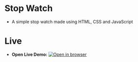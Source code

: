 # Stop Watch
- A simple stop watch made using HTML, CSS and JavaScript
 
# Live
 - **Open Live Demo:** [![Open in browser](https://img.shields.io/badge/Open_in_browser-online_at_https_nebeyoumusie_github_io_music_player_--_svg?style=for-the-badge)]( https://nebeyoumusie.github.io/stop-watch/)

